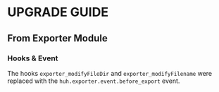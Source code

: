 # UPGRADE GUIDE

## From Exporter Module

### Hooks & Event

The hooks `exporter_modifyFileDir` and `exporter_modifyFilename` were replaced with the `huh.exporter.event.before_export` event.